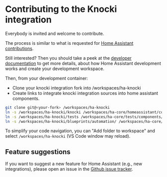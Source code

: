 # Contributing to the Knocki integration

Everybody is invited and welcome to contribute.

The process is similar to what is requested for [Home Assistant contributions](https://github.com/home-assistant/core/blob/dev/CONTRIBUTING.md).

Still interested? Then you should take a peek at the [developer documentation](https://developers.home-assistant.io/) to get more details, about how Home Assistant development works and create your development workspace.

Then, from your development container:

- Clone your knocki integration fork into /workspaces/ha-knocki
- Create links to integrate knocki integration sources into home assistant components.

```bash
git clone git@<your-fork> /workspaces/ha-knocki
ln -s /workspaces/ha-knocki/knocki /workspaces/ha-core/homeassistant/components/knocki
ln -s /workspaces/ha-knocki/tests /workspaces/ha-core/tests/components/knocki
ln -s /workspaces/ha-knocki/blueprints/automation/ /workspaces/ha-core/config/blueprints/automation/knocki
```

To simplify your code navigation, you can "Add folder to workspace" and select `/workspaces/ha-knocki` (VS Code window may reload).

## Feature suggestions

If you want to suggest a new feature for Home Assistant (e.g., new integrations), please open an issue in the [Github issue tracker](https://github.com/JimmyTournemaine/ha-knocki/issues).

